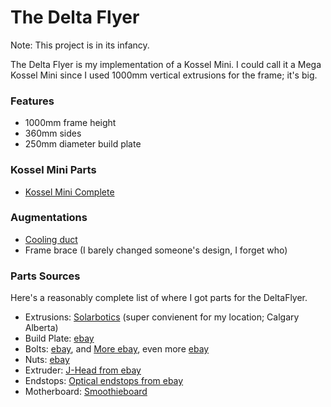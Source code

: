 <H1>The Delta Flyer</H1>
Note: This project is in its infancy. 

The Delta Flyer is my implementation of a Kossel Mini. I could call it a Mega Kossel Mini since I used 1000mm vertical extrusions for the frame; it's big.

<H3>Features</H3>
<UL>
<LI>1000mm frame height</LI>
<LI>360mm sides</LI>
<LI>250mm diameter build plate</LI>
</UL>

<H3>Kossel Mini Parts</h3>
<ul>
<li><a href="http://www.thingiverse.com/thing:287103">Kossel Mini Complete</a></li>
</ul>

<H3>Augmentations</H3>
<UL>
<LI><a href="http://www.thingiverse.com/thing:225126">Cooling duct</a></LI>
<LI>Frame brace (I barely changed someone's design, I forget who)</LI>
</UL>

<H3>Parts Sources</H3>
Here's a reasonably complete list of where I got parts for the DeltaFlyer.
<UL>
<LI>Extrusions: <a href="http://solarbotics.com">Solarbotics</a> (super convienent for my location; Calgary Alberta)</LI>
<LI>Build Plate: <a href="http://www.ebay.ca/itm/281922358523">ebay</a></LI>
<LI>Bolts: <a href="http://www.ebay.ca/itm/181888160934">ebay</a>, and <a href="http://www.ebay.ca/itm/311508638157">More ebay</a>, even more <a href="http://www.ebay.ca/itm/361012121675">ebay</a></LI>
<LI>Nuts: <a href="http://www.ebay.ca/itm/381266895470">ebay</a></LI>
<LI>Extruder: <a href="http://www.ebay.ca/itm/381482847364">J-Head from ebay</a></LI>
<LI>Endstops: <a href="http://www.ebay.ca/itm/281683135744">Optical endstops from ebay</a></LI>
<LI>Motherboard: <a href="http://shop.uberclock.com/collections/smoothie/products/smoothieboard">Smoothieboard</a></LI>
</UL>
